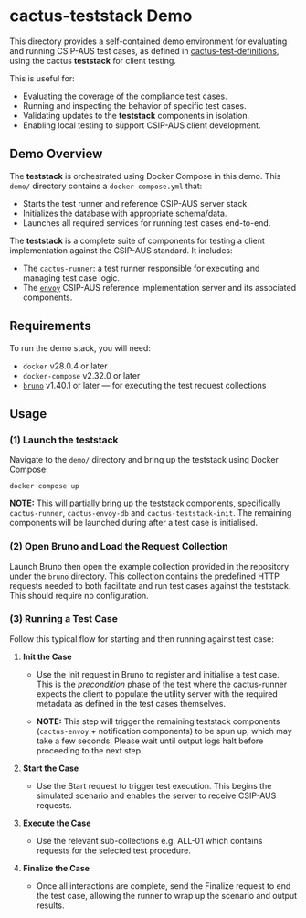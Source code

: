 # cactus-teststack Demo

This directory provides a self-contained demo environment for evaluating and running CSIP-AUS test cases, as defined in [cactus-test-definitions](https://github.com/bsgip/cactus-test-definitions), using the cactus **teststack** for client testing.

This is useful for:
- Evaluating the coverage of the compliance test cases.
- Running and inspecting the behavior of specific test cases.
- Validating updates to the **teststack** components in isolation.
- Enabling local testing to support CSIP-AUS client development.


## Demo Overview
The **teststack** is orchestrated using Docker Compose in this demo. This `demo/` directory contains a `docker-compose.yml` that:
- Starts the test runner and reference CSIP-AUS server stack.
- Initializes the database with appropriate schema/data.
- Launches all required services for running test cases end-to-end.

The **teststack** is a complete suite of components for testing a client implementation against the CSIP-AUS standard. It includes:
- The `cactus-runner`: a test runner responsible for executing and managing test case logic.
- The [`envoy`](https://github.com/bsgip/envoy) CSIP-AUS reference implementation server and its associated components.

## Requirements

To run the demo stack, you will need:
- `docker` v28.0.4 or later
- `docker-compose` v2.32.0 or later
- [`bruno`](https://www.usebruno.com/) v1.40.1 or later — for executing the test request collections

## Usage

### (1) Launch the teststack

Navigate to the `demo/` directory and bring up the teststack using Docker Compose:

`docker compose up`

**NOTE:** This will partially bring up the teststack components, specifically `cactus-runner`, `cactus-envoy-db` and `cactus-teststack-init`. The remaining components will be launched during after a test case is initialised.

### (2) Open Bruno and Load the Request Collection
Launch Bruno then open the example collection provided in the repository under the `bruno` directory. This collection contains the predefined HTTP requests needed to both facilitate and run test cases against the teststack. This should require no configuration.

### (3) Running a Test Case
Follow this typical flow for starting and then running against test case:

1. **Init the Case**

    - Use the Init request in Bruno to register and initialise a test case. This is the *precondition* phase of the test where the cactus-runner expects the client to populate the utility server with the required metadata as defined in the test cases themselves. 

    - **NOTE:** This step will trigger the remaining teststack components (`cactus-envoy` + notification components) to be spun up, which may take a few seconds. Please wait until output logs halt before proceeding to the next step.

2. **Start the Case**

    - Use the Start request to trigger test execution. This begins the simulated scenario and enables the server to receive CSIP-AUS requests.

3. **Execute the Case**

    - Use the relevant sub-collections e.g. ALL-01 which contains requests for the selected test procedure. 

4. **Finalize the Case**

    - Once all interactions are complete, send the Finalize request to end the test case, allowing the runner to wrap up the scenario and output results.